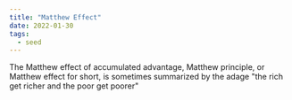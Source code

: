 ```yaml
---
title: "Matthew Effect"
date: 2022-01-30
tags:
  - seed
---
```


The Matthew effect of accumulated advantage, Matthew principle, or Matthew effect for short, is sometimes summarized by the adage "the rich get richer and the poor get poorer"

